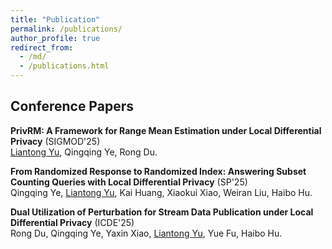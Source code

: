 ```yaml
---
title: "Publication"
permalink: /publications/
author_profile: true
redirect_from: 
  - /md/
  - /publications.html
---  
```


## Conference Papers

**PrivRM: A Framework for Range Mean Estimation under Local Differential Privacy** (SIGMOD'25)  
   <u>Liantong Yu</u>, Qingqing Ye, Rong Du.

**From Randomized Response to Randomized Index: Answering Subset Counting Queries with Local Differential Privacy** (SP'25)  
   Qingqing Ye, <u>Liantong Yu</u>, Kai Huang, Xiaokui Xiao, Weiran Liu, Haibo Hu.

**Dual Utilization of Perturbation for Stream Data Publication under Local Differential Privacy** (ICDE'25)  
   Rong Du, Qingqing Ye, Yaxin Xiao, <u>Liantong Yu</u>, Yue Fu, Haibo Hu.

